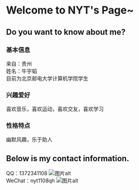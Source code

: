 # Welcome to NYT's Page~
## Do you want to know about me?
### 基本信息
来自：贵州  
姓名：牛宇韬  
目前为北京邮电大学计算机学院学生
### 兴趣爱好
喜欢音乐，喜欢运动，喜欢交友，喜欢学习
### 性格特点
幽默风趣，乐于助人
## Below is my contact information.
QQ：1372341108 ![图片alt]( https://github.com/nyt1108qh/nyt1108qh.github.io/blob/ba1008798ae04ae2473e9c996ca014290210e89a/QQ%E4%BA%8C%E7%BB%B4%E7%A0%81.jpg
"图片title")  
WeChat：nyt1108qh ![图片alt]( "图片title")
